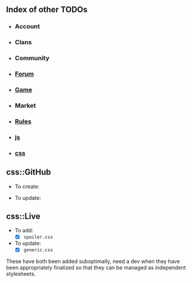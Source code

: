 ## Index of other TODOs
- ### Account
- ### Clans
- ### Community
- ### [Forum](https://github.com/TB-FAQ/TB-FAQ/blob/master/FAQ%20Items/Forum/TODO.md)
- ### [Game](https://github.com/TB-FAQ/TB-FAQ/blob/master/FAQ%20Items/Game/TODO.md)
- ### Market
- ### [Rules](https://github.com/TB-FAQ/TB-FAQ/blob/master/FAQ%20Items/Rules/TODO.md)
- ### [js](https://github.com/TB-FAQ/TB-FAQ/blob/master/js/TODO.md)
- ### [css](https://github.com/TB-FAQ/TB-FAQ/blob/master/css/TODO.md)


## **css::GitHub**
- To create:
  
- To update:
  
  
## **css::Live**
- To add:
  - [x] `spoiler.css`
- To update:
  - [x] `generic.css`

These have both been added suboptimally, need a dev when they have been appropriately finalized so that they can be managed as independent stylesheets.
